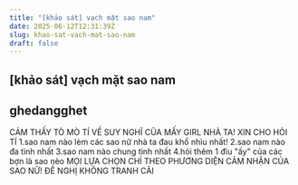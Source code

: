 ```yaml
---
title: "[khảo sát] vạch mặt sao nam"
date: 2025-06-12T12:31:39Z
slug: khao-sat-vach-mat-sao-nam
draft: false
---
```


## [khảo sát] vạch mặt sao nam

## ghedangghet

CẢM THẤY TÒ MÒ TÍ VỀ SUY NGHĨ CŨA MẤY GIRL NHÀ TA! XIN CHO HỎI TÍ
1.sao nam nào lèm các sao nữ nhà ta đau khổ nhìu nhất!
2.sao nam nào đa tình nhất 
3.sao nam nào chung tình nhất 
4.hỏi thêm 1 đìu "ấy" của các bợn là sao nèo
MỌI LỰA CHỌN CHỈ THEO PHƯƠNG DIỆN CẢM NHẬN CỦA SAO NỮ! ĐỀ NGHỊ KHÔNG TRANH CÃI